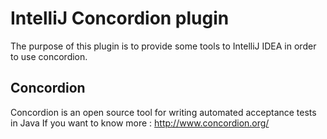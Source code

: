 # IntelliJ Concordion plugin

The purpose of this plugin is to provide some tools to IntelliJ IDEA in order to use concordion.

## Concordion
Concordion is an open source tool for writing automated acceptance tests in Java
If you want to know more : http://www.concordion.org/
